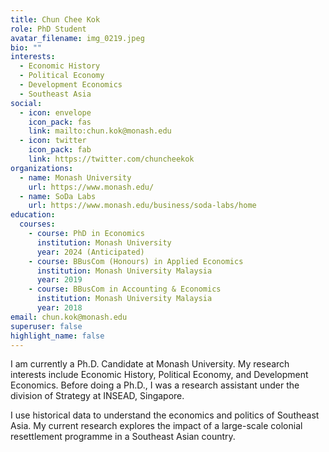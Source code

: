 ```yaml
---
title: Chun Chee Kok
role: PhD Student
avatar_filename: img_0219.jpeg
bio: ""
interests:
  - Economic History
  - Political Economy
  - Development Economics
  - Southeast Asia
social:
  - icon: envelope
    icon_pack: fas
    link: mailto:chun.kok@monash.edu
  - icon: twitter
    icon_pack: fab
    link: https://twitter.com/chuncheekok
organizations:
  - name: Monash University
    url: https://www.monash.edu/
  - name: SoDa Labs
    url: https://www.monash.edu/business/soda-labs/home
education:
  courses:
    - course: PhD in Economics
      institution: Monash University
      year: 2024 (Anticipated)
    - course: BBusCom (Honours) in Applied Economics
      institution: Monash University Malaysia
      year: 2019
    - course: BBusCom in Accounting & Economics
      institution: Monash University Malaysia
      year: 2018
email: chun.kok@monash.edu
superuser: false
highlight_name: false
---
```

I am currently a Ph.D. Candidate at Monash University. My research interests include Economic History, Political Economy, and Development Economics. Before doing a Ph.D., I was a research assistant under the division of Strategy at INSEAD, Singapore. 

I use historical data to understand the economics and politics of Southeast Asia. My current research explores the impact of a large-scale colonial resettlement programme in a Southeast Asian country.
